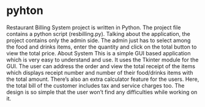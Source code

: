# pyhton
Restaurant Billing System project is written in Python. The project file contains a python script (resbilling.py). Talking about the application, the project contains only the admin side. The admin just has to select among the food and drinks items, enter the quantity and click on the total button to view the total price.  About System This is a simple GUI based application which is very easy to understand and use. It uses the Tkinter module for the GUI. The user can address the order and view the total receipt of the items which displays receipt number and number of their food/drinks items with the total amount. There’s also an extra calculator feature for the users. Here, the total bill of the customer includes tax and service charges too. The design is so simple that the user won’t find any difficulties while working on it.
